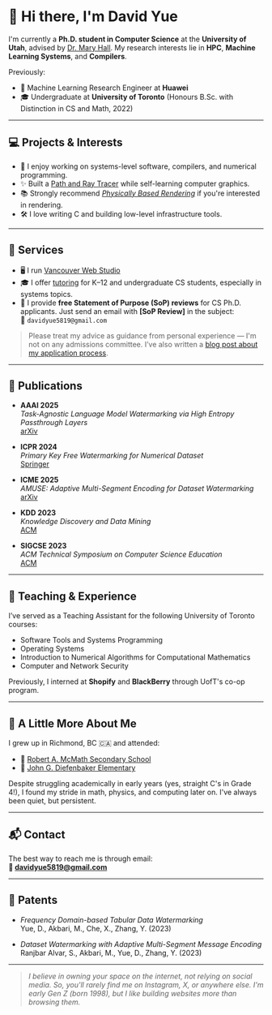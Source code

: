 # 👋 Hi there, I'm David Yue

I'm currently a **Ph.D. student in Computer Science** at the **University of Utah**, advised by [Dr. Mary Hall](https://users.cs.utah.edu/~mhall/). My research interests lie in **HPC**, **Machine Learning Systems**, and **Compilers**.

Previously:
- 🧠 Machine Learning Research Engineer at **Huawei**
- 🎓 Undergraduate at **University of Toronto** (Honours B.Sc. with Distinction in CS and Math, 2022)

---

## 💻 Projects & Interests

- 🧪 I enjoy working on systems-level software, compilers, and numerical programming.
- ✨ Built a [Path and Ray Tracer](https://github.com/CoconutJJ/rt) while self-learning computer graphics.
- 📚 Strongly recommend *[Physically Based Rendering](https://pbr-book.org/)* if you're interested in rendering.
- 🛠️ I love writing C and building low-level infrastructure tools.

---

## 🧰 Services

- 🖥️ I run [Vancouver Web Studio](http://vancouverwebstudio.ca)
- 🎓 I offer [tutoring](https://davidyue.me/tutoring) for K–12 and undergraduate CS students, especially in systems topics.
- 📝 I provide **free Statement of Purpose (SoP) reviews** for CS Ph.D. applicants. Just send an email with **[SoP Review]** in the subject:  
  📧 `davidyue5819@gmail.com`

> Please treat my advice as guidance from personal experience — I'm not on any admissions committee. I’ve also written a [blog post about my application process](https://davidyue.me/posts/graduate-application-process/).

---

## 📜 Publications

- **AAAI 2025**  
  *Task-Agnostic Language Model Watermarking via High Entropy Passthrough Layers*  
  [arXiv](https://doi.org/10.48550/arXiv.2412.12563)

- **ICPR 2024**  
  *Primary Key Free Watermarking for Numerical Dataset*  
  [Springer](https://doi.org/10.1007/978-3-031-78119-3_18)

- **ICME 2025**  
  *AMUSE: Adaptive Multi-Segment Encoding for Dataset Watermarking*  
  [arXiv](https://doi.org/10.48550/arXiv.2403.05628)

- **KDD 2023**  
  *Knowledge Discovery and Data Mining*  
  [ACM](https://doi.org/10.1145/3580305.3599876)

- **SIGCSE 2023**  
  *ACM Technical Symposium on Computer Science Education*  
  [ACM](https://doi.org/10.1145/3545947.3576288)

---

## 🧠 Teaching & Experience

I’ve served as a Teaching Assistant for the following University of Toronto courses:

- Software Tools and Systems Programming  
- Operating Systems  
- Introduction to Numerical Algorithms for Computational Mathematics  
- Computer and Network Security

Previously, I interned at **Shopify** and **BlackBerry** through UofT's co-op program.

---

## 🧒 A Little More About Me

I grew up in Richmond, BC 🇨🇦 and attended:

- 🏫 [Robert A. McMath Secondary School](https://mcmath.sd38.bc.ca)
- 🧮 [John G. Diefenbaker Elementary](https://diefenbaker.sd38.bc.ca)

Despite struggling academically in early years (yes, straight C's in Grade 4!), I found my stride in math, physics, and computing later on. I've always been quiet, but persistent.

---

## 📬 Contact

The best way to reach me is through email:  
**📧 davidyue5819@gmail.com**

---

## 🧾 Patents

- *Frequency Domain-based Tabular Data Watermarking*  
  Yue, D., Akbari, M., Che, X., Zhang, Y. (2023)

- *Dataset Watermarking with Adaptive Multi-Segment Message Encoding*  
  Ranjbar Alvar, S., Akbari, M., Yue, D., Zhang, Y. (2023)

---

> _I believe in owning your space on the internet, not relying on social media. So, you'll rarely find me on Instagram, X, or anywhere else. I'm early Gen Z (born 1998), but I like building websites more than browsing them._


